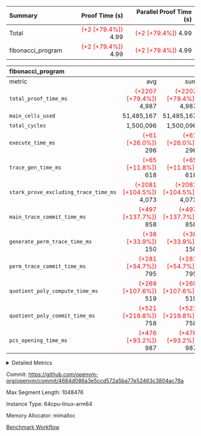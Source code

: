 | Summary | Proof Time (s) | Parallel Proof Time (s) |
|:---|---:|---:|
| Total | <span style='color: red'>(+2 [+79.4%])</span> 4.99 | <span style='color: red'>(+2 [+79.4%])</span> 4.99 |
| fibonacci_program | <span style='color: red'>(+2 [+79.4%])</span> 4.99 | <span style='color: red'>(+2 [+79.4%])</span> 4.99 |


| fibonacci_program |||||
|:---|---:|---:|---:|---:|
|metric|avg|sum|max|min|
| `total_proof_time_ms ` | <span style='color: red'>(+2207 [+79.4%])</span> 4,987 | <span style='color: red'>(+2207 [+79.4%])</span> 4,987 | <span style='color: red'>(+2207 [+79.4%])</span> 4,987 | <span style='color: red'>(+2207 [+79.4%])</span> 4,987 |
| `main_cells_used     ` |  51,485,167 |  51,485,167 |  51,485,167 |  51,485,167 |
| `total_cycles        ` |  1,500,096 |  1,500,096 |  1,500,096 |  1,500,096 |
| `execute_time_ms     ` | <span style='color: red'>(+61 [+26.0%])</span> 296 | <span style='color: red'>(+61 [+26.0%])</span> 296 | <span style='color: red'>(+61 [+26.0%])</span> 296 | <span style='color: red'>(+61 [+26.0%])</span> 296 |
| `trace_gen_time_ms   ` | <span style='color: red'>(+65 [+11.8%])</span> 618 | <span style='color: red'>(+65 [+11.8%])</span> 618 | <span style='color: red'>(+65 [+11.8%])</span> 618 | <span style='color: red'>(+65 [+11.8%])</span> 618 |
| `stark_prove_excluding_trace_time_ms` | <span style='color: red'>(+2081 [+104.5%])</span> 4,073 | <span style='color: red'>(+2081 [+104.5%])</span> 4,073 | <span style='color: red'>(+2081 [+104.5%])</span> 4,073 | <span style='color: red'>(+2081 [+104.5%])</span> 4,073 |
| `main_trace_commit_time_ms` | <span style='color: red'>(+497 [+137.7%])</span> 858 | <span style='color: red'>(+497 [+137.7%])</span> 858 | <span style='color: red'>(+497 [+137.7%])</span> 858 | <span style='color: red'>(+497 [+137.7%])</span> 858 |
| `generate_perm_trace_time_ms` | <span style='color: red'>(+38 [+33.9%])</span> 150 | <span style='color: red'>(+38 [+33.9%])</span> 150 | <span style='color: red'>(+38 [+33.9%])</span> 150 | <span style='color: red'>(+38 [+33.9%])</span> 150 |
| `perm_trace_commit_time_ms` | <span style='color: red'>(+281 [+54.7%])</span> 795 | <span style='color: red'>(+281 [+54.7%])</span> 795 | <span style='color: red'>(+281 [+54.7%])</span> 795 | <span style='color: red'>(+281 [+54.7%])</span> 795 |
| `quotient_poly_compute_time_ms` | <span style='color: red'>(+269 [+107.6%])</span> 519 | <span style='color: red'>(+269 [+107.6%])</span> 519 | <span style='color: red'>(+269 [+107.6%])</span> 519 | <span style='color: red'>(+269 [+107.6%])</span> 519 |
| `quotient_poly_commit_time_ms` | <span style='color: red'>(+521 [+219.8%])</span> 758 | <span style='color: red'>(+521 [+219.8%])</span> 758 | <span style='color: red'>(+521 [+219.8%])</span> 758 | <span style='color: red'>(+521 [+219.8%])</span> 758 |
| `pcs_opening_time_ms ` | <span style='color: red'>(+476 [+93.2%])</span> 987 | <span style='color: red'>(+476 [+93.2%])</span> 987 | <span style='color: red'>(+476 [+93.2%])</span> 987 | <span style='color: red'>(+476 [+93.2%])</span> 987 |



<details>
<summary>Detailed Metrics</summary>

| group | num_segments | keygen_time_ms | commit_exe_time_ms |
| --- | --- | --- | --- |
| fibonacci_program | 1 | 405 | 5 | 

| group | air_name | quotient_deg | interactions | constraints |
| --- | --- | --- | --- | --- |
| fibonacci_program | AccessAdapterAir<16> | 4 | 5 | 11 | 
| fibonacci_program | AccessAdapterAir<2> | 4 | 5 | 11 | 
| fibonacci_program | AccessAdapterAir<32> | 4 | 5 | 11 | 
| fibonacci_program | AccessAdapterAir<4> | 4 | 5 | 11 | 
| fibonacci_program | AccessAdapterAir<64> | 4 | 5 | 11 | 
| fibonacci_program | AccessAdapterAir<8> | 4 | 5 | 11 | 
| fibonacci_program | BitwiseOperationLookupAir<8> | 2 | 2 | 4 | 
| fibonacci_program | MemoryMerkleAir<8> | 4 | 4 | 38 | 
| fibonacci_program | PersistentBoundaryAir<8> | 4 | 3 | 5 | 
| fibonacci_program | PhantomAir | 4 | 3 | 4 | 
| fibonacci_program | Poseidon2PeripheryAir<BabyBearParameters>, 1> | 2 | 1 | 286 | 
| fibonacci_program | ProgramAir | 1 | 1 | 4 | 
| fibonacci_program | RangeTupleCheckerAir<2> | 1 | 1 | 4 | 
| fibonacci_program | Rv32HintStoreAir | 4 | 18 | 23 | 
| fibonacci_program | VariableRangeCheckerAir | 1 | 1 | 4 | 
| fibonacci_program | VmAirWrapper<Rv32BaseAluAdapterAir, BaseAluCoreAir<4, 8> | 4 | 20 | 31 | 
| fibonacci_program | VmAirWrapper<Rv32BaseAluAdapterAir, LessThanCoreAir<4, 8> | 4 | 18 | 36 | 
| fibonacci_program | VmAirWrapper<Rv32BaseAluAdapterAir, ShiftCoreAir<4, 8> | 4 | 24 | 85 | 
| fibonacci_program | VmAirWrapper<Rv32BranchAdapterAir, BranchEqualCoreAir<4> | 4 | 11 | 17 | 
| fibonacci_program | VmAirWrapper<Rv32BranchAdapterAir, BranchLessThanCoreAir<4, 8> | 4 | 13 | 32 | 
| fibonacci_program | VmAirWrapper<Rv32CondRdWriteAdapterAir, Rv32JalLuiCoreAir> | 4 | 10 | 15 | 
| fibonacci_program | VmAirWrapper<Rv32JalrAdapterAir, Rv32JalrCoreAir> | 4 | 16 | 16 | 
| fibonacci_program | VmAirWrapper<Rv32LoadStoreAdapterAir, LoadSignExtendCoreAir<4, 8> | 4 | 18 | 27 | 
| fibonacci_program | VmAirWrapper<Rv32LoadStoreAdapterAir, LoadStoreCoreAir<4> | 4 | 17 | 34 | 
| fibonacci_program | VmAirWrapper<Rv32MultAdapterAir, DivRemCoreAir<4, 8> | 4 | 25 | 76 | 
| fibonacci_program | VmAirWrapper<Rv32MultAdapterAir, MulHCoreAir<4, 8> | 4 | 24 | 23 | 
| fibonacci_program | VmAirWrapper<Rv32MultAdapterAir, MultiplicationCoreAir<4, 8> | 4 | 19 | 13 | 
| fibonacci_program | VmAirWrapper<Rv32RdWriteAdapterAir, Rv32AuipcCoreAir> | 4 | 12 | 11 | 
| fibonacci_program | VmConnectorAir | 4 | 5 | 9 | 

| group | air_name | segment | rows | prep_cols | perm_cols | main_cols | cells |
| --- | --- | --- | --- | --- | --- | --- | --- |
| fibonacci_program | AccessAdapterAir<8> | 0 | 32 |  | 12 | 17 | 928 | 
| fibonacci_program | BitwiseOperationLookupAir<8> | 0 | 65,536 | 3 | 8 | 2 | 655,360 | 
| fibonacci_program | MemoryMerkleAir<8> | 0 | 256 |  | 12 | 32 | 11,264 | 
| fibonacci_program | PersistentBoundaryAir<8> | 0 | 32 |  | 8 | 20 | 896 | 
| fibonacci_program | PhantomAir | 0 | 1 |  | 8 | 6 | 14 | 
| fibonacci_program | Poseidon2PeripheryAir<BabyBearParameters>, 1> | 0 | 256 |  | 8 | 300 | 78,848 | 
| fibonacci_program | ProgramAir | 0 | 4,096 |  | 8 | 10 | 73,728 | 
| fibonacci_program | RangeTupleCheckerAir<2> | 0 | 524,288 | 2 | 8 | 1 | 4,718,592 | 
| fibonacci_program | Rv32HintStoreAir | 0 | 4 |  | 24 | 32 | 224 | 
| fibonacci_program | VariableRangeCheckerAir | 0 | 262,144 | 2 | 8 | 1 | 2,359,296 | 
| fibonacci_program | VmAirWrapper<Rv32BaseAluAdapterAir, BaseAluCoreAir<4, 8> | 0 | 1,048,576 |  | 28 | 36 | 67,108,864 | 
| fibonacci_program | VmAirWrapper<Rv32BaseAluAdapterAir, LessThanCoreAir<4, 8> | 0 | 524,288 |  | 24 | 37 | 31,981,568 | 
| fibonacci_program | VmAirWrapper<Rv32BranchAdapterAir, BranchEqualCoreAir<4> | 0 | 262,144 |  | 16 | 26 | 11,010,048 | 
| fibonacci_program | VmAirWrapper<Rv32BranchAdapterAir, BranchLessThanCoreAir<4, 8> | 0 | 8 |  | 20 | 32 | 416 | 
| fibonacci_program | VmAirWrapper<Rv32CondRdWriteAdapterAir, Rv32JalLuiCoreAir> | 0 | 131,072 |  | 16 | 18 | 4,456,448 | 
| fibonacci_program | VmAirWrapper<Rv32JalrAdapterAir, Rv32JalrCoreAir> | 0 | 16 |  | 20 | 28 | 768 | 
| fibonacci_program | VmAirWrapper<Rv32LoadStoreAdapterAir, LoadStoreCoreAir<4> | 0 | 16 |  | 28 | 41 | 1,104 | 
| fibonacci_program | VmAirWrapper<Rv32RdWriteAdapterAir, Rv32AuipcCoreAir> | 0 | 8 |  | 16 | 20 | 288 | 
| fibonacci_program | VmConnectorAir | 0 | 2 | 1 | 12 | 5 | 34 | 

| group | segment | trace_gen_time_ms | total_proof_time_ms | total_cycles | total_cells | stark_prove_excluding_trace_time_ms | quotient_poly_compute_time_ms | quotient_poly_commit_time_ms | perm_trace_commit_time_ms | pcs_opening_time_ms | main_trace_commit_time_ms | main_cells_used | generate_perm_trace_time_ms | execute_time_ms |
| --- | --- | --- | --- | --- | --- | --- | --- | --- | --- | --- | --- | --- | --- | --- |
| fibonacci_program | 0 | 618 | 4,987 | 1,500,096 | 122,458,688 | 4,073 | 519 | 758 | 795 | 987 | 858 | 51,485,167 | 150 | 296 | 

</details>


Commit: https://github.com/openvm-org/openvm/commit/4684d086a3e5ccd572a5ba77e52463c3804ac78a

Max Segment Length: 1048476

Instance Type: 64cpu-linux-arm64

Memory Allocator: mimalloc

[Benchmark Workflow](https://github.com/openvm-org/openvm/actions/runs/13823709317)
